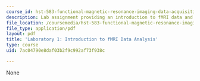 ```yaml
---
course_id: hst-583-functional-magnetic-resonance-imaging-data-acquisition-and-analysis-fall-2008
description: Lab assignment providing an introduction to fMRI data and analysis.
file_location: /coursemedia/hst-583-functional-magnetic-resonance-imaging-data-acquisition-and-analysis-fall-2008/7ac04790e8daf03b2f9c992af73f938c_lab1_rg.pdf
file_type: application/pdf
layout: pdf
title: 'Laboratory 1: Introduction to fMRI Data Analysis'
type: course
uid: 7ac04790e8daf03b2f9c992af73f938c

---
```

None